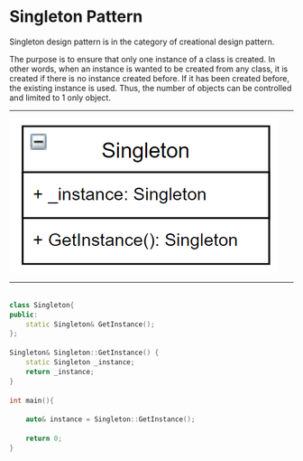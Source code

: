 # Singleton Pattern

Singleton design pattern is in the category of creational design pattern.

The purpose is to ensure that only one instance of a class is created. In other words, when an instance is wanted to be created from any class, it is created if there is no instance created before. 
If it has been created before, the existing instance is used. Thus, the number of objects can be controlled and limited to 1 only object.

---

![singleton](https://github.com/fbasatemur/design_patterns/blob/main/diagrams/cre_singleton.png)

---

```c++

class Singleton{
public:
    static Singleton& GetInstance();
};

Singleton& Singleton::GetInstance() {
    static Singleton _instance;
    return _instance;
}

int main(){

    auto& instance = Singleton::GetInstance();

    return 0;
}

```
